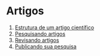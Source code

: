 # Artigos

1. [Estrutura de um artigo científico](ESTRUTURA.md)
2. [Pesquisando artigos](PESQUISANDO.md)
3. [Revisando artigos](REVISANDO.md)
4. [Publicando sua pesquisa](PUBLICANDO.md)